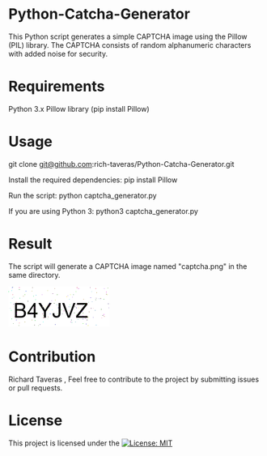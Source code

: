 # Python-Catcha-Generator
This Python script generates a simple CAPTCHA image using the Pillow (PIL) library. The CAPTCHA consists of random alphanumeric characters with added noise for security.

# Requirements
Python 3.x
Pillow library (pip install Pillow)

# Usage

git clone git@github.com:rich-taveras/Python-Catcha-Generator.git

Install the required dependencies:
pip install Pillow

Run the script:
python captcha_generator.py

If you are using Python 3:
python3 captcha_generator.py

# Result
The script will generate a CAPTCHA image named "captcha.png" in the same directory.

![CAPTCHA Example](images/captcha.png)


# Contribution
Richard Taveras
, Feel free to contribute to the project by submitting issues or pull requests.

# License
This project is licensed under the [![License: MIT](https://img.shields.io/badge/License-MIT-yellow.svg)](https://opensource.org/licenses/MIT)